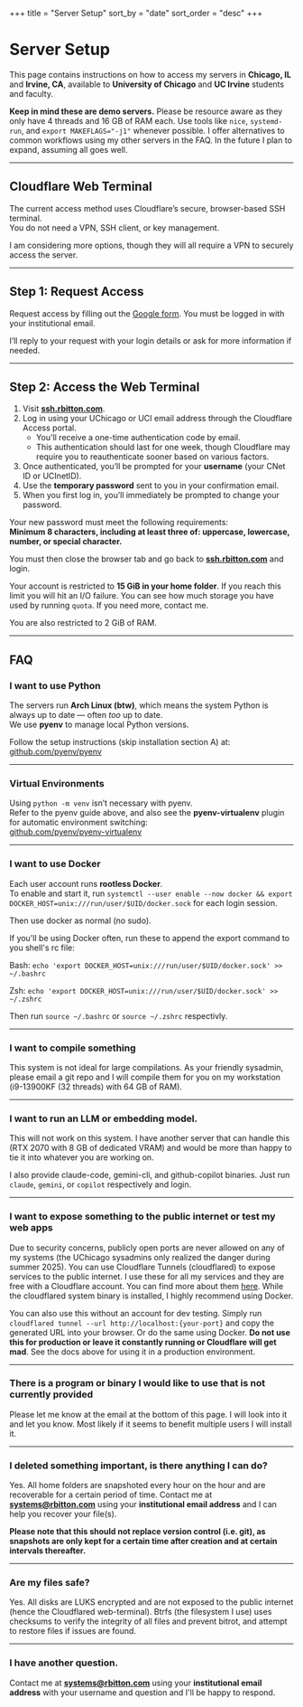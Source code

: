 +++
title = "Server Setup"
sort_by    = "date"
sort_order = "desc"
+++

# Server Setup

This page contains instructions on how to access my servers in **Chicago, IL** and **Irvine, CA**, available to **University of Chicago** and **UC Irvine** students and faculty.

**Keep in mind these are demo servers.** Please be resource aware as they only have 4 threads and 16 GB of RAM each. Use tools like `nice`, `systemd-run`, and `export MAKEFLAGS="-j1"` whenever possible. I offer alternatives to common workflows using my other servers in the FAQ. In the future I plan to expand, assuming all goes well.


---

## Cloudflare Web Terminal

The current access method uses Cloudflare’s secure, browser-based SSH terminal.  
You do not need a VPN, SSH client, or key management.

I am considering more options, though they will all require a VPN to securely access the server.

---

## Step 1: Request Access

Request access by filling out the [Google form](https://forms.gle/Xej1B7K1BVeQY29w6). You must be logged in with your institutional email.

I’ll reply to your request with your login details or ask for more information if needed.

---

## Step 2: Access the Web Terminal

1. Visit **[ssh.rbitton.com](https://ssh.rbitton.com)**.  
2. Log in using your UChicago or UCI email address through the Cloudflare Access portal.
   - You'll receive a one-time authentication code by email.
   - This authentication should last for one week, though Cloudflare may require you to reauthenticate sooner based on various factors.
3. Once authenticated, you’ll be prompted for your **username** (your CNet ID or UCInetID).
4. Use the **temporary password** sent to you in your confirmation email.
5. When you first log in, you’ll immediately be prompted to change your password.  

Your new password must meet the following requirements:  
**Minimum 8 characters, including at least three of: uppercase, lowercase, number, or special character.**

You must then close the browser tab and go back to **[ssh.rbitton.com](https://ssh.rbitton.com)** and login.

Your account is restricted to **15 GiB in your home folder**. If you reach this limit you will hit an I/O failure. You can see how much storage you have used by running `quota`. If you need more, contact me.

You are also restricted to 2 GiB of RAM. 


---

## FAQ

### I want to use Python

The servers run **Arch Linux (btw)**, which means the system Python is always up to date — often *too* up to date.  
We use **pyenv** to manage local Python versions.

Follow the setup instructions (skip installation section A) at:  
[github.com/pyenv/pyenv](https://github.com/pyenv/pyenv)

---

### Virtual Environments

Using `python -m venv` isn’t necessary with pyenv.  
Refer to the pyenv guide above, and also see the **pyenv-virtualenv** plugin for automatic environment switching:  
[github.com/pyenv/pyenv-virtualenv](https://github.com/pyenv/pyenv-virtualenv)

---

### I want to use Docker

Each user account runs **rootless Docker**.  
To enable and start it, run `systemctl --user enable --now docker && export DOCKER_HOST=unix:///run/user/$UID/docker.sock` for each login session. 

Then use docker as normal (no sudo).

If you'll be using Docker often, run these to append the export command to you shell's rc file:

Bash: `echo 'export DOCKER_HOST=unix:///run/user/$UID/docker.sock' >> ~/.bashrc`


Zsh: `echo 'export DOCKER_HOST=unix:///run/user/$UID/docker.sock' >> ~/.zshrc`

Then run `source ~/.bashrc` or `source ~/.zshrc` respectivly.

---

### I want to compile something

This system is not ideal for large compilations. As your friendly sysadmin, please email a git repo and I will compile them for you on my workstation (i9-13900KF (32 threads) with 64 GB of RAM).

---

### I want to run an LLM or embedding model.

This will not work on this system. I have another server that can handle this (RTX 2070 with 8 GB of dedicated VRAM) and would be more than happy to tie it into whatever you are working on.

I also provide claude-code, gemini-cli, and github-copilot binaries. Just run `claude`, `gemini`, or `copilot` respectively and login.

---

### I want to expose something to the public internet or test my web apps

Due to security concerns, publicly open ports are never allowed on any of my systems (the UChicago sysadmins only realized the danger during summer 2025). You can use Cloudflare Tunnels (cloudflared) to expose services to the public internet. I use these for all my services and they are free with a Cloudflare account. You can find more about them [here](https://developers.cloudflare.com/cloudflare-one/connections/connect-networks/). While the cloudflared system binary is installed, I highly recommend using Docker.

You can also use this without an account for dev testing. Simply run `cloudflared tunnel --url http://localhost:{your-port}` and copy the generated URL into your browser. Or do the same using Docker. **Do not use this for production or leave it constantly running or Cloudflare will get mad**. See the docs above for using it in a production environment.

---

### There is a program or binary I would like to use that is not currently provided

Please let me know at the email at the bottom of this page. I will look into it and let you know. Most likely if it seems to benefit multiple users I will install it.

---

### I deleted something important, is there anything I can do?

Yes. All home folders are snapshoted every hour on the hour and are recoverable for a certain period of time. Contact me at **[systems@rbitton.com](mailto:systems@rbitton.com)** using your **institutional email address** and I can help you recover your file(s). 

**Please note that this should not replace version control (i.e. git), as snapshots are only kept for a certain time after creation and at certain intervals thereafter.**

---

### Are my files safe?
Yes. All disks are LUKS encrypted and are not exposed to the public internet (hence the Cloudflared web-terminal). Btrfs (the filesystem I use) uses checksums to verify the integrity of all files and prevent bitrot, and attempt to restore files if issues are found.

---
### I have another question.

Contact me at **[systems@rbitton.com](mailto:systems@rbitton.com)** using your **institutional email address** with your username and question and I'll be happy to respond.
